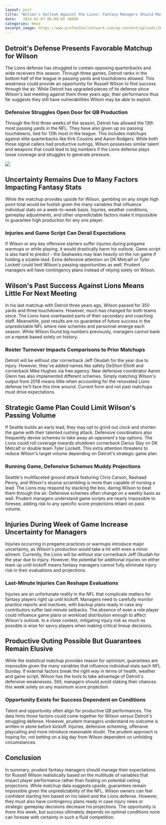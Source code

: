 ```yaml
---
layout: post
title: "Wilson's Outlook Against the Lions: Fantasy Managers Should Manage Expectations But Opportunity Exists"
date:   2024-01-07 06:08:04 +0000
categories: News
excerpt_image: https://www.profootballnetwork.com/wp-content/uploads/2021/11/How-fantasy-managers-should-react-to-Tim-Boyle-starting.jpg
---
```

## Detroit's Defense Presents Favorable Matchup for Wilson

The Lions defense has struggled to contain opposing quarterbacks and wide receivers this season. Through three games, Detroit ranks in the bottom half of the league in passing yards and touchdowns allowed. This weakness could provide an opportunity for Russell Wilson to find success through the air. While Detroit has upgraded pieces of its defense since Wilson's last meeting against them three years ago, their performance thus far suggests they still have vulnerabilities Wilson may be able to exploit.

### Defensive Struggles Open Door for QB Production 

Through the first three weeks of the season, Detroit has allowed the 13th most passing yards in the NFL. They have also given up six passing touchdowns, tied for 12th most in the league. This includes matchups against elite quarterbacks like Kirk Cousins and Aaron Rodgers. While both those signal callers had productive outings, Wilson possesses similar talent and weapons that could lead to big numbers if the Lions defense plays loose coverage and struggles to generate pressure.


![](https://www.profootballnetwork.com/wp-content/uploads/2021/11/How-fantasy-managers-should-react-to-Tim-Boyle-starting.jpg)
## Uncertainty Remains Due to Many Factors Impacting Fantasy Stats

While the matchup provides upside for Wilson, gambling on any single high point total would be foolish given the many variables that influence individual stats on a week-to-week basis. Injuries, weather conditions, gameplay adjustments, and other unpredictable factors make it impossible to guarantee high production for any one player.

### Injuries and Game Script Can Derail Expectations

If Wilson or any key offensive starters suffer injuries during pregame warmups or while playing, it would drastically harm his outlook. Game script is also hard to predict - the Seahawks may lean heavily on the run game if holding a sizable lead. Extra defensive attention on DK Metcalf or Tyler Lockett could limit Wilson's passing opportunities as well. Prudent managers will have contingency plans instead of relying solely on Wilson.

## Wilson's Past Success Against Lions Means Little For Next Meeting  

In his last matchup with Detroit three years ago, Wilson passed for 350 yards and three touchdowns. However, much has changed for both teams since. The Lions have overhauled parts of their secondary and coaching staff. Meanwhile, past results are no guarantee of future success in the unpredictable NFL where new schemes and personnel emerge each season. While Wilson found big numbers previously, managers cannot bank on a repeat based solely on history. 

### Roster Turnover Impacts Comparisons to Prior Matchups

Detroit will be without star cornerback Jeff Okudah for the year due to injury. However, they've added names like safety DeShon Elliott and cornerback Mike Hughes via free agency. New defensive coordinator Aaron Glenn has also implemented different schemes. Simply matching Wilson's output from 2018 means little when accounting for the renovated Lions defense he'll face this time around. Current form and not past matchups must drive expectations.

## Strategic Game Plan Could Limit Wilson's Passing Volume

If Seattle builds an early lead, they may opt to grind out clock and shorten the game with their talented rushing attack. Defensive coordinators also frequently devise schemes to take away an opponent's top options. The Lions could roll coverage towards shutdown cornerback Darius Slay on DK Metcalf or double team Tyler Lockett. This extra attention threatens to reduce Wilson's target volume depending on Detroit's strategic game plan. 

### Running Game, Defensive Schemes Muddy Projections

Seattle's multifaceted ground attack featuring Chris Carson, Rashaad Penny, and Wilson's elusive scrambling is more than capable of nursing a lead. The Lions may respond by stacking the box, daring Wilson to beat them through the air. Defensive schemes often change on a weekly basis as well. Prudent managers understand game scripts are nearly impossible to foresee, adding risk to any specific score projections reliant on pass volume.

## Injuries During Week of Game Increase Uncertainty for Managers

Injuries occurring in pregame practices or warmups introduce major uncertainty, as Wilson's production would take a hit with even a minor ailment. Currently, the Lions will be without star cornerback Jeff Okudah for the year due to injury. However, the potential for additional injuries on either team up until kickoff means fantasy managers cannot fully eliminate injury risk in their evaluations and projections. 

### Last-Minute Injuries Can Reshape Evaluations 

Injuries are an unfortunate reality in the NFL that complicate matters for fantasy players right up until kickoff. Managers need to carefully monitor practice reports and inactives, with backup plans ready in case any contributors suffer last-minute setbacks. The absence of even a role player could influence game plans or workload distribution enough to affect Wilson's outlook. In a close contest, mitigating injury risk as much as possible is wise for savvy players when making critical lineup decisions.

## Productive Outing Possible But Guarantees Remain Elusive  

While the statistical matchup provides reason for optimism, guarantees are impossible given the many variables that influence individual stats each NFL Sunday. If external factors break the right way in terms of health, weather and game script, Wilson has the tools to take advantage of Detroit's defensive weaknesses. Still, managers should avoid staking their chances this week solely on any maximum score projection.

### Opportunity Exists for Success Dependent on Conditions

Talent and opportunity often align for productive QB performances. The data hints those factors could come together for Wilson versus Detroit's struggling defense. However, prudent managers understand no outcome is written in stone before kickoff. Injuries, defensive scheming, offensive playcalling and more introduce reasonable doubt. The prudent approach is hoping for, not betting on a big day from Wilson dependent on unfolding circumstances.

## Conclusion

In summary, prudent fantasy managers should manage their expectations for Russell Wilson realistically based on the multitude of variables that impact player performance rather than fixating on potential ceiling projections. While matchup data suggests upside, guarantees remain impossible given the unpredictability of the NFL. Wilson owners can feel confident starting him based on his talent and the Lions defense. However, they must also have contingency plans ready in case injury news or strategic gameplay decisions decrease his projections. The opportunity is there this week, but success ultimately depends on optimal conditions none can foresee with certainty in such a fluid competition.